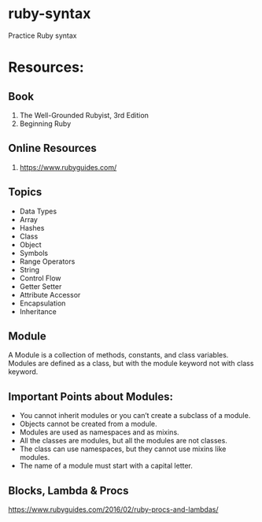 # ruby-syntax
Practice Ruby syntax
# Resources:
## Book
1. The Well-Grounded Rubyist, 3rd Edition
2. Beginning Ruby
## Online Resources
1. https://www.rubyguides.com/
## Topics
- Data Types
- Array
- Hashes
- Class
- Object
- Symbols
- Range Operators
- String
- Control Flow
- Getter Setter
- Attribute Accessor
- Encapsulation
- Inheritance
## Module

A Module is a collection of methods, constants, and class variables. Modules are defined as a class, but with the module keyword not with class keyword.

## Important Points about Modules:

- You cannot inherit modules or you can’t create a subclass of a module.
- Objects cannot be created from a module.
- Modules are used as namespaces and as mixins.
- All the classes are modules, but all the modules are not classes.
- The class can use namespaces, but they cannot use mixins like modules.
- The name of a module must start with a capital letter.

## Blocks, Lambda & Procs

https://www.rubyguides.com/2016/02/ruby-procs-and-lambdas/
